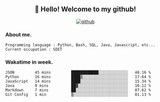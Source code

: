 <h2 align="center">👋 Hello! Welcome to my github! </h2>
<p align="center">
  <a href="https://github.com/usergwen"><img src="https://img.shields.io/badge/GitHub-24292e" alt="github"></a>
</p>

### About me.

```Plain Text
Programming language : Python, Bash, SQL, Java, Javascript, etc...
Current occupation : SDET
```
### Wakatime in week.

<!--START_SECTION:waka-->

```text
JSON         45 mins         ████████████░░░░░░░░░░░░░   48.16 %
Python       16 mins         ████▒░░░░░░░░░░░░░░░░░░░░   17.64 %
JavaScript   14 mins         ████░░░░░░░░░░░░░░░░░░░░░   15.34 %
Java         9 mins          ██▓░░░░░░░░░░░░░░░░░░░░░░   10.12 %
Markdown     7 mins          ██░░░░░░░░░░░░░░░░░░░░░░░   07.62 %
Git Config   1 min           ▒░░░░░░░░░░░░░░░░░░░░░░░░   01.13 %
```

<!--END_SECTION:waka-->
